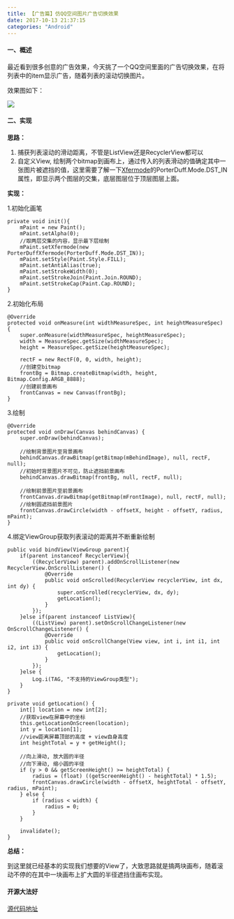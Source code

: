 ```yaml
---
title: 【广告篇】仿QQ空间图片广告切换效果
date: 2017-10-13 21:37:15
categories: "Android"
---
```


#### 一、概述 ####
最近看到很多创意的广告效果，今天挑了一个QQ空间里面的广告切换效果，在将列表中的item显示广告，随着列表的滚动切换图片。

效果图如下：

![](https://camo.githubusercontent.com/ff0462b1f4b266dea6be30957903e67a5d806cfc/68747470733a2f2f692e696d6775722e636f6d2f314742784364732e676966)


#### 二、实现 ####

**思路：**


1. 捕获列表滚动的滑动距离，不管是ListView还是RecyclerView都可以
2. 自定义View, 绘制两个bitmap到画布上，通过传入的列表滑动的值确定其中一张图片被遮挡的值，这里需要了解一下[Xfermode](http://blog.csdn.net/j_bing/article/details/46289977)的PorterDuff.Mode.DST_IN属性，即显示两个图层的交集，底层图层位于顶层图层上面。

**实现：**

1.初始化画笔

    private void init(){
        mPaint = new Paint();
        mPaint.setAlpha(0);
        //取两层交集的内容，显示最下层绘制
        mPaint.setXfermode(new PorterDuffXfermode(PorterDuff.Mode.DST_IN));
        mPaint.setStyle(Paint.Style.FILL);
        mPaint.setAntiAlias(true);
        mPaint.setStrokeWidth(0);
        mPaint.setStrokeJoin(Paint.Join.ROUND);
        mPaint.setStrokeCap(Paint.Cap.ROUND);
    }

2.初始化布局

    @Override
    protected void onMeasure(int widthMeasureSpec, int heightMeasureSpec) {
        super.onMeasure(widthMeasureSpec, heightMeasureSpec);
        width = MeasureSpec.getSize(widthMeasureSpec);
        height = MeasureSpec.getSize(heightMeasureSpec);

        rectF = new RectF(0, 0, width, height);
        //创建空bitmap
        frontBg = Bitmap.createBitmap(width, height, Bitmap.Config.ARGB_8888);
        //创建前景画布
        frontCanvas = new Canvas(frontBg);
    }

3.绘制

    @Override
    protected void onDraw(Canvas behindCanvas) {
        super.onDraw(behindCanvas);

        //绘制背景图片至背景画布
        behindCanvas.drawBitmap(getBitmap(mBehindImage), null, rectF, null);
        //初始时背景图片不可见，防止遮挡前景画布
        behindCanvas.drawBitmap(frontBg, null, rectF, null);

        //绘制前景图片至前景画布
        frontCanvas.drawBitmap(getBitmap(mFrontImage), null, rectF, null);
        //绘制圆遮挡前景图片
        frontCanvas.drawCircle(width - offsetX, height - offsetY, radius, mPaint);
    }

4.绑定ViewGroup获取列表滚动的距离并不断重新绘制

    public void bindView(ViewGroup parent){
        if(parent instanceof RecyclerView){
            ((RecyclerView) parent).addOnScrollListener(new RecyclerView.OnScrollListener() {
                @Override
                public void onScrolled(RecyclerView recyclerView, int dx, int dy) {
                    super.onScrolled(recyclerView, dx, dy);
                    getLocation();
                }
            });
        }else if(parent instanceof ListView){
            ((ListView) parent).setOnScrollChangeListener(new OnScrollChangeListener() {
                @Override
                public void onScrollChange(View view, int i, int i1, int i2, int i3) {
                    getLocation();
                }
            });
        }else {
            Log.i(TAG, "不支持的ViewGroup类型");
        }
    }

    private void getLocation() {
        int[] location = new int[2];
        //获取view在屏幕中的坐标
        this.getLocationOnScreen(location);
        int y = location[1];
        //view距离屏幕顶部的高度 + view自身高度
        int heightTotal = y + getHeight();

        //向上滑动, 放大圆的半径
        //向下滑动, 缩小圆的半径
        if (y > 0 && getScreenHeight() >= heightTotal) {
            radius = (float) ((getScreenHeight() - heightTotal) * 1.5);
            frontCanvas.drawCircle(width - offsetX, heightTotal - offsetY, radius, mPaint);
        } else {
            if (radius < width) {
                radius = 0;
            }
        }

        invalidate();
    }

**总结：**

到这里就已经基本的实现我们想要的View了，大致思路就是搞两块画布，随着滚动不停的在其中一块画布上扩大圆的半径遮挡住画布实现。


#### 开源大法好 ####

[源代码地址](https://github.com/caozhenggit/Advertise)
